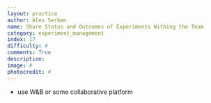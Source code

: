 ```yaml
---
layout: practice
author: Alex Serban
name: Share Status and Outcomes of Experiments Withing the Team
category: experiment_management
index: 17
difficulty: #
comments: True
description:
image: #
photocredit: #
---
```



- use W&B or some collaborative platform